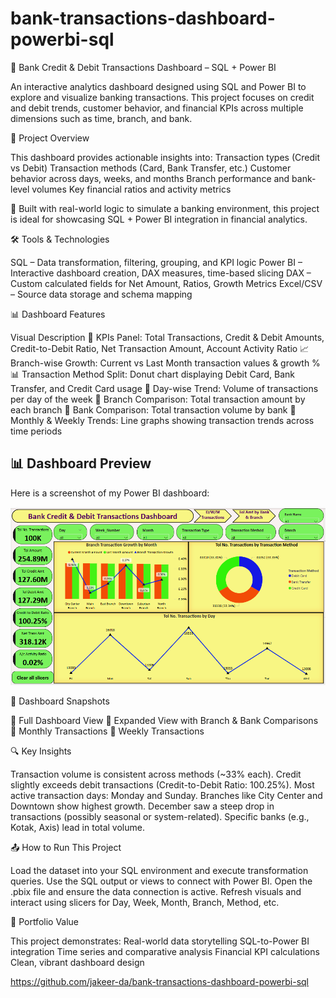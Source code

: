 # bank-transactions-dashboard-powerbi-sql

🏦 Bank Credit & Debit Transactions Dashboard – SQL + Power BI

An interactive analytics dashboard designed using SQL and Power BI to explore and visualize banking transactions. This project focuses on credit and debit trends, customer behavior, and financial KPIs across multiple dimensions such as time, branch, and bank.

📌 Project Overview

This dashboard provides actionable insights into:
Transaction types (Credit vs Debit)
Transaction methods (Card, Bank Transfer, etc.)
Customer behavior across days, weeks, and months
Branch performance and bank-level volumes
Key financial ratios and activity metrics

🔧 Built with real-world logic to simulate a banking environment, this project is ideal for showcasing SQL + Power BI integration in financial analytics.

🛠️ Tools & Technologies

SQL – Data transformation, filtering, grouping, and KPI logic
Power BI – Interactive dashboard creation, DAX measures, time-based slicing
DAX – Custom calculated fields for Net Amount, Ratios, Growth Metrics
Excel/CSV – Source data storage and schema mapping

📊 Dashboard Features

Visual	Description
🔢 KPIs Panel:	Total Transactions, Credit & Debit Amounts, Credit-to-Debit Ratio, Net Transaction Amount, Account Activity Ratio
📈 Branch-wise Growth:	Current vs Last Month transaction values & growth %
📊 Transaction Method Split:	Donut chart displaying Debit Card, Bank Transfer, and Credit Card usage
📅 Day-wise Trend:	Volume of transactions per day of the week
🏢 Branch Comparison:	Total transaction amount by each branch
🏦 Bank Comparison:	Total transaction volume by bank
📆 Monthly & Weekly Trends:	Line graphs showing transaction trends across time periods

## 📊 Dashboard Preview

Here is a screenshot of my Power BI dashboard:

![Dashboard Screenshot](Bank_Transactions_Dashboard-1.PNG)

📸 Dashboard Snapshots

🔹 Full Dashboard View
🔹 Expanded View with Branch & Bank Comparisons
🔹 Monthly Transactions
🔹 Weekly Transactions

🔍 Key Insights

Transaction volume is consistent across methods (~33% each).
Credit slightly exceeds debit transactions (Credit-to-Debit Ratio: 100.25%).
Most active transaction days: Monday and Sunday.
Branches like City Center and Downtown show highest growth.
December saw a steep drop in transactions (possibly seasonal or system-related).
Specific banks (e.g., Kotak, Axis) lead in total volume.

📤 How to Run This Project

Load the dataset into your SQL environment and execute transformation queries.
Use the SQL output or views to connect with Power BI.
Open the .pbix file and ensure the data connection is active.
Refresh visuals and interact using slicers for Day, Week, Month, Branch, Method, etc.

💼 Portfolio Value

This project demonstrates:
Real-world data storytelling
SQL-to-Power BI integration
Time series and comparative analysis
Financial KPI calculations
Clean, vibrant dashboard design

https://github.com/jakeer-da/bank-transactions-dashboard-powerbi-sql


